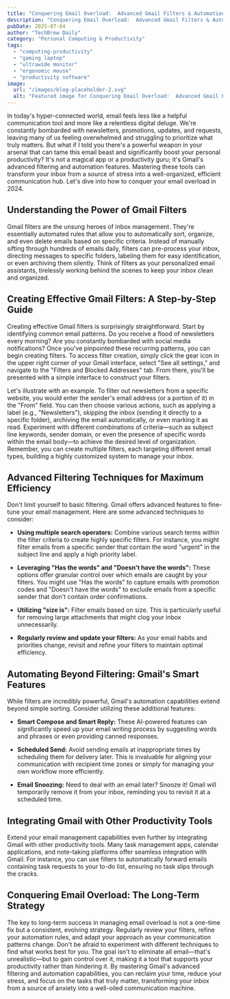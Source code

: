```yaml
---
title: "Conquering Email Overload:  Advanced Gmail Filters & Automation for Peak Personal Productivity in 2024"
description: "Conquering Email Overload:  Advanced Gmail Filters & Automation for Peak Personal Productivity in 2024"
pubDate: 2025-07-04
author: "TechBrew Daily"
category: "Personal Computing & Productivity"
tags:
  - "computing-productivity"
  - "gaming laptop"
  - "ultrawide monitor"
  - "ergonomic mouse"
  - "productivity software"
image:
  url: "/images/blog-placeholder-2.svg"
  alt: "Featured image for Conquering Email Overload:  Advanced Gmail Filters & Automation for Peak Personal Productivity in 2024"
---
```


In today's hyper-connected world, email feels less like a helpful communication tool and more like a relentless digital deluge.  We're constantly bombarded with newsletters, promotions, updates, and requests, leaving many of us feeling overwhelmed and struggling to prioritize what truly matters.  But what if I told you there's a powerful weapon in your arsenal that can tame this email beast and significantly boost your personal productivity?  It's not a magical app or a productivity guru; it's Gmail's advanced filtering and automation features.  Mastering these tools can transform your inbox from a source of stress into a well-organized, efficient communication hub. Let's dive into how to conquer your email overload in 2024.


## Understanding the Power of Gmail Filters

Gmail filters are the unsung heroes of inbox management.  They're essentially automated rules that allow you to automatically sort, organize, and even delete emails based on specific criteria.  Instead of manually sifting through hundreds of emails daily, filters can pre-process your inbox, directing messages to specific folders, labeling them for easy identification, or even archiving them silently.  Think of filters as your personalized email assistants, tirelessly working behind the scenes to keep your inbox clean and organized.


## Creating Effective Gmail Filters: A Step-by-Step Guide

Creating effective Gmail filters is surprisingly straightforward.  Start by identifying common email patterns.  Do you receive a flood of newsletters every morning? Are you constantly bombarded with social media notifications?  Once you've pinpointed these recurring patterns, you can begin creating filters.  To access filter creation, simply click the gear icon in the upper right corner of your Gmail interface, select "See all settings," and navigate to the "Filters and Blocked Addresses" tab.  From there, you'll be presented with a simple interface to construct your filters.

Let's illustrate with an example.  To filter out newsletters from a specific website, you would enter the sender's email address (or a portion of it) in the "From" field. You can then choose various actions, such as applying a label (e.g., "Newsletters"), skipping the inbox (sending it directly to a specific folder), archiving the email automatically, or even marking it as read.  Experiment with different combinations of criteria—such as subject line keywords, sender domain, or even the presence of specific words within the email body—to achieve the desired level of organization.  Remember, you can create multiple filters, each targeting different email types, building a highly customized system to manage your inbox.


## Advanced Filtering Techniques for Maximum Efficiency

Don't limit yourself to basic filtering. Gmail offers advanced features to fine-tune your email management.  Here are some advanced techniques to consider:

* **Using multiple search operators:** Combine various search terms within the filter criteria to create highly specific filters.  For instance, you might filter emails from a specific sender that contain the word "urgent" in the subject line and apply a high priority label.

* **Leveraging "Has the words" and "Doesn't have the words":**  These options offer granular control over which emails are caught by your filters. You might use "Has the words" to capture emails with promotion codes and "Doesn't have the words" to exclude emails from a specific sender that don't contain order confirmations.

* **Utilizing "size is":** Filter emails based on size. This is particularly useful for removing large attachments that might clog your inbox unnecessarily.

* **Regularly review and update your filters:** As your email habits and priorities change, revisit and refine your filters to maintain optimal efficiency.


## Automating Beyond Filtering: Gmail's Smart Features

While filters are incredibly powerful, Gmail's automation capabilities extend beyond simple sorting.  Consider utilizing these additional features:

* **Smart Compose and Smart Reply:** These AI-powered features can significantly speed up your email writing process by suggesting words and phrases or even providing canned responses.

* **Scheduled Send:** Avoid sending emails at inappropriate times by scheduling them for delivery later.  This is invaluable for aligning your communication with recipient time zones or simply for managing your own workflow more efficiently.

* **Email Snoozing:**  Need to deal with an email later?  Snooze it! Gmail will temporarily remove it from your inbox, reminding you to revisit it at a scheduled time.


## Integrating Gmail with Other Productivity Tools

Extend your email management capabilities even further by integrating Gmail with other productivity tools.  Many task management apps, calendar applications, and note-taking platforms offer seamless integration with Gmail.  For instance, you can use filters to automatically forward emails containing task requests to your to-do list, ensuring no task slips through the cracks.


## Conquering Email Overload: The Long-Term Strategy

The key to long-term success in managing email overload is not a one-time fix but a consistent, evolving strategy.  Regularly review your filters, refine your automation rules, and adapt your approach as your communication patterns change.  Don't be afraid to experiment with different techniques to find what works best for you.  The goal isn't to eliminate all email—that's unrealistic—but to gain control over it, making it a tool that supports your productivity rather than hindering it. By mastering Gmail's advanced filtering and automation capabilities, you can reclaim your time, reduce your stress, and focus on the tasks that truly matter, transforming your inbox from a source of anxiety into a well-oiled communication machine.
